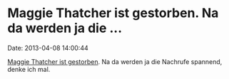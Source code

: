 Maggie Thatcher ist gestorben. Na da werden ja die \...
=======================================================

Date: 2013-04-08 14:00:44

[Maggie Thatcher ist
gestorben](http://www.bbc.co.uk/news/uk-politics-22067155). Na da werden
ja die Nachrufe spannend, denke ich mal.
